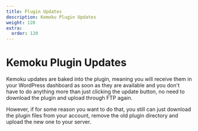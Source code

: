 ```yaml
---
title: Plugin Updates
description: Kemoku Plugin Updates
weight: 120
extra:
  order: 120
---
```


# Kemoku Plugin Updates

Kemoku updates are baked into the plugin, meaning you will receive them in your WordPress dashboard as soon as they are available and you don't have to do anything more than just clicking the update button, no need to download the plugin and upload through FTP again.

However, if for some reason you want to do that, you still can just download the plugin files from your account, remove the old plugin directory and upload the new one to your server.
